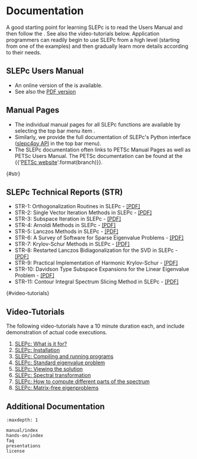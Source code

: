 # Documentation

A good starting point for learning SLEPc is to read the Users Manual and then follow the [](hands-on/index). See also the video-tutorials below. Application programmers can readily begin to use SLEPc from a high level (starting from one of the examples) and then gradually learn more details according to their needs.

## SLEPc Users Manual

- An online version of the [](manual/index) is available.
- See also the <a href="manual/slepc-manual.pdf">PDF version</a>

## Manual Pages

- The individual manual pages for all SLEPc functions are available by selecting the top bar menu item [](../manualpages/index).
- Similarly, we provide the full documentation of SLEPc's Python interface ([slepc4py API](../slepc4py/index) in the top bar menu).
- The SLEPc documentation often links to PETSc Manual Pages as well as PETSc Users Manual. The PETSc documentation can be found at the {{'[PETSc website](https://petsc.org/{}/)'.format(branch)}}.

{#str}
## SLEPc Technical Reports (STR)

- STR-1: Orthogonalization Routines in SLEPc - [[PDF]](../_static/reports/str1.pdf)
- STR-2: Single Vector Iteration Methods in SLEPc - [[PDF]](../_static/reports/str2.pdf)
- STR-3: Subspace Iteration in SLEPc - [[PDF]](../_static/reports/str3.pdf)
- STR-4: Arnoldi Methods in SLEPc - [[PDF]](../_static/reports/str4.pdf)
- STR-5: Lanczos Methods in SLEPc - [[PDF]](../_static/reports/str5.pdf)
- STR-6: A Survey of Software for Sparse Eigenvalue Problems - [[PDF]](../_static/reports/str6.pdf)
- STR-7: Krylov-Schur Methods in SLEPc - [[PDF]](../_static/reports/str7.pdf)
- STR-8: Restarted Lanczos Bidiagonalization for the SVD in SLEPc - [[PDF]](../_static/reports/str8.pdf)
- STR-9: Practical Implementation of Harmonic Krylov-Schur - [[PDF]](../_static/reports/str9.pdf)
- STR-10: Davidson Type Subspace Expansions for the Linear Eigenvalue Problem - [[PDF]](../_static/reports/str10.pdf)
- STR-11: Contour Integral Spectrum Slicing Method in SLEPc - [[PDF]](../_static/reports/str11.pdf)

{#video-tutorials}
## Video-Tutorials

The following video-tutorials have a 10 minute duration each, and include demonstration of actual code executions.

1. [SLEPc: What is it for?](https://media.upv.es/player/?id=440253a0-476d-11e7-9b33-83cdd974e088)
2. [SLEPc: Installation](https://media.upv.es/player/?id=a135c600-476e-11e7-9b33-83cdd974e088)
3. [SLEPc: Compiling and running programs](https://media.upv.es/player/?id=fa4af300-476e-11e7-9b33-83cdd974e088)
4. [SLEPc: Standard eigenvalue problem](https://media.upv.es/player/?id=7c46e660-4770-11e7-9b33-83cdd974e088)
5. [SLEPc: Viewing the solution](https://media.upv.es/player/?id=392e5510-4aa0-11e7-9b33-83cdd974e088)
6. [SLEPc: Spectral transformation](https://media.upv.es/player/?id=3ff6c850-4aa0-11e7-9b33-83cdd974e088)
7. [SLEPc: How to compute different parts of the spectrum](https://media.upv.es/player/?id=46b4db50-4aa0-11e7-9b33-83cdd974e088)
8. [SLEPc: Matrix-free eigenproblems](https://media.upv.es/player/?id=4de53820-4aa0-11e7-9b33-83cdd974e088)

## Additional Documentation

```{toctree}
:maxdepth: 1

manual/index
hands-on/index
faq
presentations
license
```
